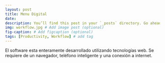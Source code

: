 ```yaml
---
layout: post
title: Menu Digital
date: 
description: You’ll find this post in your `_posts` directory. Go ahead and edit it and re-build the site to see your changes. # Add post description (optional)
img: workflow.jpg # Add image post (optional)
fig-caption: # Add figcaption (optional)
tags: [Productivity, Workflow] # add tag
---
```


El software esta enteramente desarrollado utilizando tecnologías web. Se requiere de un navegador, teléfono inteligente y una conexión a internet. 
